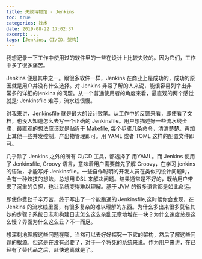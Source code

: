 ```yaml
---
title: 失败博物馆 - Jenkins
toc: true
categories: 技术
date: 2019-08-22 17:02:37
excerpt: ...
tags: [Jenkins, CI/CD，架构]
---
```


我想记录一下工作中使用过的软件里的一些在设计上比较失败的。因为它们，工作中多了很多痛苦。

Jenkins 便是其中之一。跟很多软件一样，Jenkins 在商业上是成功的，成功的原因就是用户并没有什么选择。对 Jenkins 非常了解的人来说，能很容易列举出非常多的详细的jenkins 的问题。从一个普通使用者的角度来看，最直观的两个感觉就是: Jenkinsfile 难写，流水线很慢。

对我来讲，Jenkinsfile 就是最大的设计败笔。从工作中的反馈来看，即使看了文档，也没人知道怎么去写一个正确的 Jenkinsfile。用户想描述好一些流水线步骤，最直观的想法应该就是贴近于 Makefile, 每个步骤几条命令，清清楚楚。再加上其他一些并发控制，产出物管理即可。用 YAML 或者 TOML 这样的配置文件即可。

几乎除了 Jenkins 之外的所有 CI/CD 工具，都选择了 用YAML。而 Jenkins 使用了 Jenkinsfile, Groovy 语言，意味着用户需要首先了解 Groovy，在学习 jenkins的语法，才能写好 Jenkinsfile。一些自作聪明的开发人员在类似的设计问题时，会有一种炫技的想法，总想用 DSL 来解决问题。结果通常是不好的，既给用户带来了沉重的负担，也让系统变得难以理解。基于 JVM 的很多语言都是如此命运。

即使你费劲千辛万苦，终于写出了一个能跑通的 Jenkinsfile,这时候你会发现，在 Jenkins 的流水线里面，有很多复杂的难以理解的东西。为什么多出来很多莫名其妙的步骤？系统日志和构建日志怎么这么杂乱无章地堆在一块？为什么速度总是这么慢？界面为什么这么丑？不一而足。

想深刻地理解这些问题在哪，当然可以去好好探究一下它的架构，然后了解这些问题的根源。但这是在没有必要了，对于一个将死的系统来说。作为用户来讲，在已经有了替代品之后，赶快逃离就是了。







